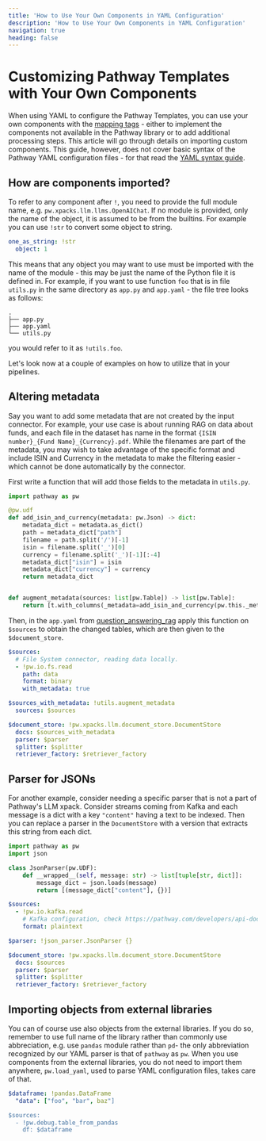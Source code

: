 ```yaml
---
title: 'How to Use Your Own Components in YAML Configuration'
description: 'How to Use Your Own Components in YAML Configuration'
navigation: true
heading: false
---
```


# Customizing Pathway Templates with Your Own Components

When using YAML to configure the Pathway Templates, you can use your own components with the [mapping tags](/developers/templates/configure-yaml#mapping-tags) - either to implement the components not available in the Pathway library or to add additional processing steps. This article will go through details on importing custom components. This guide, however, does not cover basic syntax of the Pathway YAML configuration files - for that read the [YAML syntax guide](/developers/templates/configure-yaml).

## How are components imported?

To refer to any component after `!`, you need to provide the full module name, e.g. `pw.xpacks.llm.llms.OpenAIChat`. If no module is provided, only the name of the object, it is assumed to be from the builtins. For example you can use `!str` to convert some object to string.

```yaml
one_as_string: !str
  object: 1
```

This means that any object you may want to use must be imported with the name of the module - this may be just the name of the Python file it is defined in. For example, if you want to use function `foo` that is in file `utils.py` in the same directory as `app.py` and `app.yaml` - the file tree looks as follows:
```
.
├── app.py
├── app.yaml
└── utils.py
```
you would refer to it as `!utils.foo`.

Let's look now at a couple of examples on how to utilize that in your pipelines.

## Altering metadata 
Say you want to add some metadata that are not created by the input connector. For example, your use case is about running RAG on data about funds, and each file in the dataset has name in the format `{ISIN number}_{Fund Name}_{Currency}.pdf`. While the filenames are part of the metadata, you may wish to take advantage of the specific format and include ISIN and Currency in the metadata to make the filtering easier - which cannot be done automatically by the connector.

First write a function that will add those fields to the metadata in `utils.py`.

```python [utils.py]
import pathway as pw

@pw.udf
def add_isin_and_currency(metadata: pw.Json) -> dict:
    metadata_dict = metadata.as_dict()
    path = metadata_dict["path"]
    filename = path.split('/')[-1]
    isin = filename.split('_')[0]
    currency = filename.split('_')[-1][:-4]
    metadata_dict["isin"] = isin
    metadata_dict["currency"] = currency
    return metadata_dict


def augment_metadata(sources: list[pw.Table]) -> list[pw.Table]:
    return [t.with_columns(_metadata=add_isin_and_currency(pw.this._metadata)) for t in sources]
```

Then, in the `app.yaml` from [question_answering_rag](https://github.com/pathwaycom/llm-app/tree/main/templates/question_answering_rag) apply this function on `$sources` to obtain the changed tables, which are then given to the `$document_store`.


```yaml [app.yaml]
$sources:
  # File System connector, reading data locally.
  - !pw.io.fs.read
    path: data
    format: binary
    with_metadata: true

$sources_with_metadata: !utils.augment_metadata
  sources: $sources

$document_store: !pw.xpacks.llm.document_store.DocumentStore
  docs: $sources_with_metadata
  parser: $parser
  splitter: $splitter
  retriever_factory: $retriever_factory
```

## Parser for JSONs

For another example, consider needing a specific parser that is not a part of Pathway's LLM xpack. Consider streams coming from Kafka and each message is a dict with a key `"content"` having a text to be indexed. Then you can replace a parser in the `DocumentStore` with a version that extracts this string from each dict.

```python [json_parser.py]
import pathway as pw
import json

class JsonParser(pw.UDF):
    def __wrapped__(self, message: str) -> list[tuple[str, dict]]:
        message_dict = json.loads(message)
        return [(message_dict["content"], {})]
```

```yaml [app.yaml]
$sources:
  - !pw.io.kafka.read
    # Kafka configuration, check https://pathway.com/developers/api-docs/pathway-io/kafka for needed arguments
    format: plaintext

$parser: !json_parser.JsonParser {}

$document_store: !pw.xpacks.llm.document_store.DocumentStore
  docs: $sources
  parser: $parser
  splitter: $splitter
  retriever_factory: $retriever_factory
```

## Importing objects from external libraries

You can of course use also objects from the external libraries. If you do so, remember to use full name of the library rather than commonly use abbreciation, e.g. use `pandas` module rather than `pd`- the only abbreviation recognized by our YAML parser is that of `pathway` as `pw`. When you use components from the external libraries, you do not need to import them anywhere, `pw.load_yaml`, used to parse YAML configuration files, takes care of that.

```yaml [app.yaml]
$dataframe: !pandas.DataFrame
  "data": ["foo", "bar", baz"]

$sources: 
  - !pw.debug.table_from_pandas
    df: $dataframe
```
